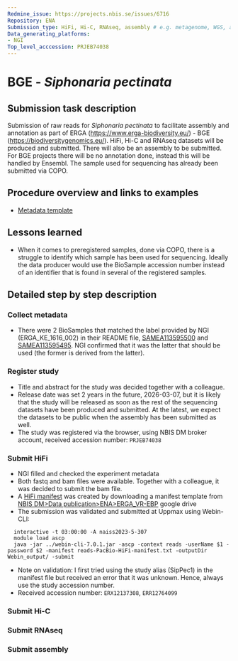 ```yaml
---
Redmine_issue: https://projects.nbis.se/issues/6716
Repository: ENA
Submission_type: HiFi, Hi-C, RNAseq, assembly # e.g. metagenome, WGS, assembly, - IF RELEVANT
Data_generating_platforms:
- NGI
Top_level_acccession: PRJEB74038
---
```


# BGE - *Siphonaria pectinata*

## Submission task description
Submission of raw reads for *Siphonaria pectinata* to facilitate assembly and annotation as part of ERGA (https://www.erga-biodiversity.eu/) - BGE (https://biodiversitygenomics.eu/). HiFi, Hi-C and RNAseq datasets will be produced and submitted. There will also be an assembly to be submitted. For BGE projects there will be no annotation done, instead this will be handled by Ensembl. The sample used for sequencing has already been submitted via COPO.

## Procedure overview and links to examples

* [Metadata template](./data/BGE-Siphonaria-pectinata-metadata.xlsx)

## Lessons learned
* When it comes to preregistered samples, done via COPO, there is a struggle to identify which sample has been used for sequencing. Ideally the data producer would use the BioSample accession number instead of an identifier that is found in several of the registered samples.

## Detailed step by step description

### Collect metadata
* There were 2 BioSamples that matched the label provided by NGI (ERGA_KE_1616_002) in their README file, [SAMEA113595500](https://www.ebi.ac.uk/biosamples/samples/SAMEA113595500) and [SAMEA113595495](https://www.ebi.ac.uk/biosamples/samples/SAMEA113595495). NGI confirmed that it was the latter that should be used (the former is derived from the latter). 

### Register study
* Title and abstract for the study was decided together with a colleague.
* Release date was set 2 years in the future, 2026-03-07, but it is likely that the study will be released as soon as the rest of the sequencing datasets have been produced and submitted. At the latest, we expect the datasets to be public when the assembly has been submitted as well.
* The study was registered via the browser, using NBIS DM broker account, received accession number: `PRJEB74038`

### Submit HiFi
* NGI filled and checked the experiment metadata
* Both fastq and bam files were available. Together with a colleague, it was decided to submit the bam file.
* A [HiFi manifest](./data/reads-PacBio-HiFi-manifest.txt) was created by downloading a manifest template from [NBIS DM>Data publication>ENA>ERGA_VR-EBP](https://drive.google.com/drive/folders/1VOXZot7ji1Ea5KZFvmb2Pbm9YGtHwy99) google drive
* The submission was validated and submitted at Uppmax using Webin-CLI:
```
  interactive -t 03:00:00 -A naiss2023-5-307
  module load ascp
  java -jar ../webin-cli-7.0.1.jar -ascp -context reads -userName $1 -password $2 -manifest reads-PacBio-HiFi-manifest.txt -outputDir Webin_output/ -submit
```
* Note on validation: I first tried using the study alias (SipPec1) in the manifest file but received an error that it was unknown. Hence, always use the study accession number.
* Received accession number: `ERX12137308`, `ERR12764099`

### Submit Hi-C

### Submit RNAseq

### Submit assembly

